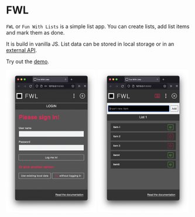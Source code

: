 # FWL

`FWL` or `Fun With Lists` is a simple list app. You can create lists, add list items and mark them as done.

It is build in vanilla JS. List data can be stored in local storage or in an [external API](https://github.com/xylnx/simple-json).

Try out the [demo](https://xylnx.github.io/fwl/).

<div>
  <img src="./screenshot-1.png" alt="app screenshot of the login view" width="49%" />

  <img src="./screenshot-2.png" alt="app screenshot of a list view" width="49%" />
</div>

